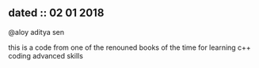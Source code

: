 dated :: 02 01 2018
--------------------

@aloy aditya sen 

this is  a code from one of the renouned books of the time for learning c++ coding advanced skills

